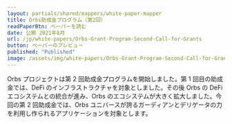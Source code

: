 ```yaml
---
layout: partials/shared/mappers/white-paper-mapper
title: Orbs助成金プログラム（第2回）
readPaperBtn: ペーパーを読む
date: 公開 2021年8月
url: /jp/white-papers/Orbs-Grant-Program-Second-Call-for-Grants
button: ペーパーのプレビュー
published: "Published"
image: /assets/img/white-papers/Orbs-Grant-Program-Second-Call-for-Grants.png
---
```


Orbs プロジェクトは第 2 回助成金プログラムを開始しました。第 1 回目の助成金では、DeFi のインフラストラクチャを対象としました。その後 Orbs の DeFi エコシステムとの統合が進み、Orbs のエコシステムが大きく拡大しました。今回の第 2 回助成金では、Orbs ユニバースが誇るガーディアンとデリゲータの力を利用し作られるアプリケーションを対象とします。
